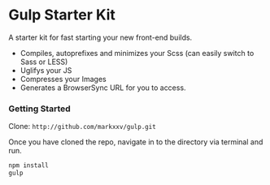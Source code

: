 # Gulp Starter Kit
A starter kit for fast starting your new front-end builds.

- Compiles, autoprefixes and minimizes your Scss (can easily switch to Sass or LESS)
- Uglifys your JS
- Compresses your Images
- Generates a BrowserSync URL for you to access.

### Getting Started
Clone: `http://github.com/markxxv/gulp.git`

Once you have cloned the repo, navigate in to the directory via terminal and run.

```bash
npm install
gulp
```
